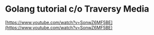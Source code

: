 # Golang tutorial c/o Traversy Media

[https://www.youtube.com/watch?v=SonwZ6MF5BE](https://www.youtube.com/watch?v=SonwZ6MF5BE)